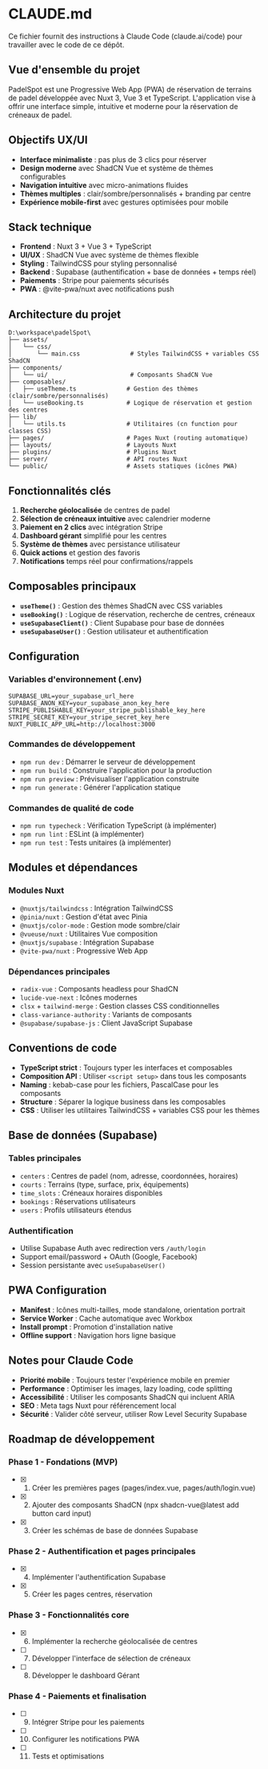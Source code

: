# CLAUDE.md

Ce fichier fournit des instructions à Claude Code (claude.ai/code) pour travailler avec le code de ce dépôt.

## Vue d'ensemble du projet

PadelSpot est une Progressive Web App (PWA) de réservation de terrains de padel développée avec Nuxt 3, Vue 3 et TypeScript. L'application vise à offrir une interface simple, intuitive et moderne pour la réservation de créneaux de padel.

## Objectifs UX/UI

- **Interface minimaliste** : pas plus de 3 clics pour réserver
- **Design moderne** avec ShadCN Vue et système de thèmes configurables  
- **Navigation intuitive** avec micro-animations fluides
- **Thèmes multiples** : clair/sombre/personnalisés + branding par centre
- **Expérience mobile-first** avec gestures optimisées pour mobile

## Stack technique

- **Frontend** : Nuxt 3 + Vue 3 + TypeScript
- **UI/UX** : ShadCN Vue avec système de thèmes flexible
- **Styling** : TailwindCSS pour styling personnalisé
- **Backend** : Supabase (authentification + base de données + temps réel)
- **Paiements** : Stripe pour paiements sécurisés
- **PWA** : @vite-pwa/nuxt avec notifications push

## Architecture du projet

```
D:\workspace\padelSpot\
├── assets/
│   └── css/
│       └── main.css              # Styles TailwindCSS + variables CSS ShadCN
├── components/
│   └── ui/                       # Composants ShadCN Vue
├── composables/
│   ├── useTheme.ts              # Gestion des thèmes (clair/sombre/personnalisés)
│   └── useBooking.ts            # Logique de réservation et gestion des centres
├── lib/
│   └── utils.ts                 # Utilitaires (cn function pour classes CSS)
├── pages/                       # Pages Nuxt (routing automatique)
├── layouts/                     # Layouts Nuxt
├── plugins/                     # Plugins Nuxt
├── server/                      # API routes Nuxt
└── public/                      # Assets statiques (icônes PWA)
```

## Fonctionnalités clés

1. **Recherche géolocalisée** de centres de padel
2. **Sélection de créneaux intuitive** avec calendrier moderne
3. **Paiement en 2 clics** avec intégration Stripe
4. **Dashboard gérant** simplifié pour les centres
5. **Système de thèmes** avec persistance utilisateur
6. **Quick actions** et gestion des favoris
7. **Notifications** temps réel pour confirmations/rappels

## Composables principaux

- **`useTheme()`** : Gestion des thèmes ShadCN avec CSS variables
- **`useBooking()`** : Logique de réservation, recherche de centres, créneaux
- **`useSupabaseClient()`** : Client Supabase pour base de données
- **`useSupabaseUser()`** : Gestion utilisateur et authentification

## Configuration

### Variables d'environnement (.env)
```
SUPABASE_URL=your_supabase_url_here
SUPABASE_ANON_KEY=your_supabase_anon_key_here
STRIPE_PUBLISHABLE_KEY=your_stripe_publishable_key_here
STRIPE_SECRET_KEY=your_stripe_secret_key_here
NUXT_PUBLIC_APP_URL=http://localhost:3000
```

### Commandes de développement

- `npm run dev` : Démarrer le serveur de développement
- `npm run build` : Construire l'application pour la production
- `npm run preview` : Prévisualiser l'application construite
- `npm run generate` : Générer l'application statique

### Commandes de qualité de code

- `npm run typecheck` : Vérification TypeScript (à implémenter)
- `npm run lint` : ESLint (à implémenter)
- `npm run test` : Tests unitaires (à implémenter)

## Modules et dépendances

### Modules Nuxt
- `@nuxtjs/tailwindcss` : Intégration TailwindCSS
- `@pinia/nuxt` : Gestion d'état avec Pinia
- `@nuxtjs/color-mode` : Gestion mode sombre/clair
- `@vueuse/nuxt` : Utilitaires Vue composition
- `@nuxtjs/supabase` : Intégration Supabase
- `@vite-pwa/nuxt` : Progressive Web App

### Dépendances principales
- `radix-vue` : Composants headless pour ShadCN
- `lucide-vue-next` : Icônes modernes
- `clsx` + `tailwind-merge` : Gestion classes CSS conditionnelles
- `class-variance-authority` : Variants de composants
- `@supabase/supabase-js` : Client JavaScript Supabase

## Conventions de code

- **TypeScript strict** : Toujours typer les interfaces et composables
- **Composition API** : Utiliser `<script setup>` dans tous les composants
- **Naming** : kebab-case pour les fichiers, PascalCase pour les composants
- **Structure** : Séparer la logique business dans les composables
- **CSS** : Utiliser les utilitaires TailwindCSS + variables CSS pour les thèmes

## Base de données (Supabase)

### Tables principales
- `centers` : Centres de padel (nom, adresse, coordonnées, horaires)
- `courts` : Terrains (type, surface, prix, équipements)
- `time_slots` : Créneaux horaires disponibles
- `bookings` : Réservations utilisateurs
- `users` : Profils utilisateurs étendus

### Authentification
- Utilise Supabase Auth avec redirection vers `/auth/login`
- Support email/password + OAuth (Google, Facebook)
- Session persistante avec `useSupabaseUser()`

## PWA Configuration

- **Manifest** : Icônes multi-tailles, mode standalone, orientation portrait
- **Service Worker** : Cache automatique avec Workbox
- **Install prompt** : Promotion d'installation native
- **Offline support** : Navigation hors ligne basique

## Notes pour Claude Code

- **Priorité mobile** : Toujours tester l'expérience mobile en premier
- **Performance** : Optimiser les images, lazy loading, code splitting
- **Accessibilité** : Utiliser les composants ShadCN qui incluent ARIA
- **SEO** : Meta tags Nuxt pour référencement local
- **Sécurité** : Valider côté serveur, utiliser Row Level Security Supabase

## Roadmap de développement

### Phase 1 - Fondations (MVP)
- [x] 1. Créer les premières pages (pages/index.vue, pages/auth/login.vue)
- [x] 2. Ajouter des composants ShadCN (npx shadcn-vue@latest add button card input)
- [x] 3. Créer les schémas de base de données Supabase

### Phase 2 - Authentification et pages principales
- [x] 4. Implémenter l'authentification Supabase
- [x] 5. Créer les pages centres, réservation

### Phase 3 - Fonctionnalités core
- [x] 6. Implémenter la recherche géolocalisée de centres
- [ ] 7. Développer l'interface de sélection de créneaux
- [ ] 8. Développer le dashboard Gérant

### Phase 4 - Paiements et finalisation
- [ ] 9. Intégrer Stripe pour les paiements
- [ ] 10. Configurer les notifications PWA
- [ ] 11. Tests et optimisations